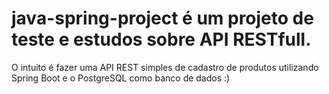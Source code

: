 # java-spring-project é um projeto de teste e estudos sobre API RESTfull. 
O intuito é fazer uma API REST simples de cadastro de produtos utilizando Spring Boot e o PostgreSQL como banco de dados :)
